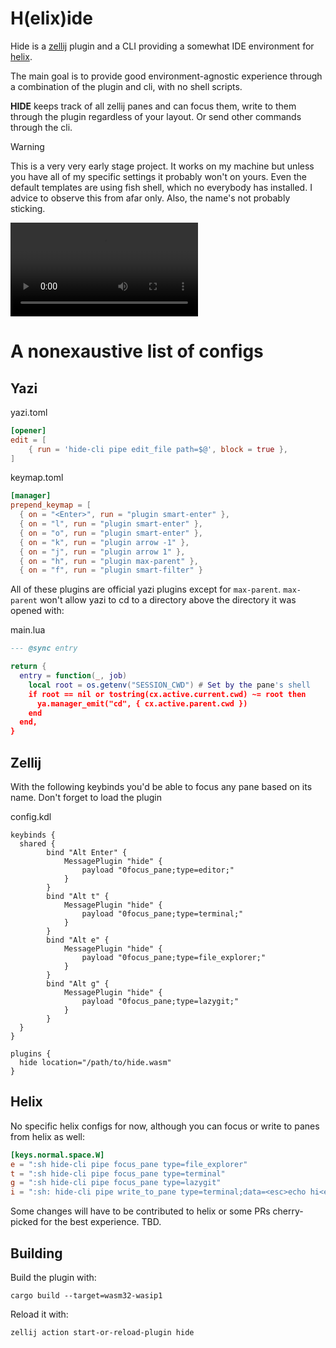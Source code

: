 # H(elix)ide

Hide is a [zellij](https://github.com/zellij-org/zellij) plugin and a CLI providing a somewhat IDE environment for [helix](https://github.com/helix-editor/helix).

The main goal is to provide good environment-agnostic experience through a combination of the plugin and cli, with no shell scripts.

**HIDE** keeps track of all zellij panes and can focus them, write to them through the plugin regardless of your layout. Or send other commands through the cli.

> [!WARNING]
> This is a very very early stage project. It works on my machine but unless you have all of my specific settings it probably won't on yours. Even the default templates are using fish shell, which no everybody has installed. I advice to observe this from afar only. Also, the name's not probably sticking.

![demo](./resources/demo.mov)

# A nonexaustive list of configs

## Yazi

yazi.toml
```toml
[opener]
edit = [
	{ run = 'hide-cli pipe edit_file path=$@', block = true },
]
```

keymap.toml
```toml
[manager]
prepend_keymap = [
  { on = "<Enter>", run = "plugin smart-enter" },
  { on = "l", run = "plugin smart-enter" },
  { on = "o", run = "plugin smart-enter" },
  { on = "k", run = "plugin arrow -1" },
  { on = "j", run = "plugin arrow 1" },
  { on = "h", run = "plugin max-parent" },
  { on = "f", run = "plugin smart-filter" }
```

All of these plugins are official yazi plugins except for `max-parent`. `max-parent` won't allow yazi to cd to a directory above the directory it was opened with:

main.lua
```lua
--- @sync entry

return {
  entry = function(_, job)
    local root = os.getenv("SESSION_CWD") # Set by the pane's shell
    if root == nil or tostring(cx.active.current.cwd) ~= root then
      ya.manager_emit("cd", { cx.active.parent.cwd })
    end
  end,
}
```

## Zellij

With the following keybinds you'd be able to focus any pane based on its name. Don't forget to load the plugin

config.kdl
```kdl
keybinds {
  shared {
        bind "Alt Enter" {
            MessagePlugin "hide" {
                payload "0focus_pane;type=editor;"
            }
        }
        bind "Alt t" {
            MessagePlugin "hide" {
                payload "0focus_pane;type=terminal;"
            }
        }
        bind "Alt e" {
            MessagePlugin "hide" {
                payload "0focus_pane;type=file_explorer;"
            }
        }
        bind "Alt g" {
            MessagePlugin "hide" {
                payload "0focus_pane;type=lazygit;"
            }
        }
  }
}

plugins {
  hide location="/path/to/hide.wasm"
}
```

## Helix

No specific helix configs for now, although you can focus or write to panes from helix as well:

```toml
[keys.normal.space.W]
e = ":sh hide-cli pipe focus_pane type=file_explorer"
t = ":sh hide-cli pipe focus_pane type=terminal"
g = ":sh hide-cli pipe focus_pane type=lazygit"
i = ":sh: hide-cli pipe write_to_pane type=terminal;data=<esc>echo hi<enter>"
```

Some changes will have to be contributed to helix or some PRs cherry-picked for the best experience. TBD.

## Building

Build the plugin with:

```shell
cargo build --target=wasm32-wasip1
```

Reload it with:

```shell
zellij action start-or-reload-plugin hide
```
